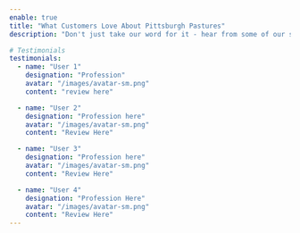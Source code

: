 ```yaml
---
enable: true
title: "What Customers Love About Pittsburgh Pastures"
description: "Don't just take our word for it - hear from some of our satisfied customers! Check out some of our testimonials below to see what others are saying about us."

# Testimonials
testimonials:
  - name: "User 1"
    designation: "Profession"
    avatar: "/images/avatar-sm.png"
    content: "review here"

  - name: "User 2"
    designation: "Profession here"
    avatar: "/images/avatar-sm.png"
    content: "Review Here"

  - name: "User 3"
    designation: "Profession here"
    avatar: "/images/avatar-sm.png"
    content: "Review Here"

  - name: "User 4"
    designation: "Profession Here"
    avatar: "/images/avatar-sm.png"
    content: "Review Here"
---
```

